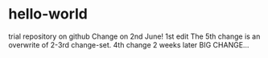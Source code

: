 # hello-world
trial repository on github
Change on 2nd June!
1st edit
The 5th change is an overwrite of 2-3rd change-set.
4th change 2 weeks later
BIG CHANGE...
